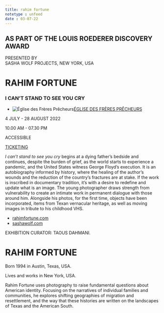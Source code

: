 ```yaml
---
title: rahim fortune
notetype : unfeed
date : 03-07-22
---
```


## AS PART OF THE LOUIS ROEDERER DISCOVERY AWARD  
PRESENTED BY  
SASHA WOLF PROJECTS, NEW YORK, USA

# RAHIM FORTUNE

### I CAN’T STAND TO SEE YOU CRY

-   ![Église des Frères Prêcheurs](https://www.rencontres-arles.com/files/place_number_thumbnail_625.png)[ÉGLISE DES FRÈRES PRÊCHEURS](https://www.rencontres-arles.com/en/expositions/map?p[]=4&)
    

4 JULY - 28 AUGUST 2022

10.00 AM - 07.30 PM

ACCESSIBLE

[TICKETING](https://billetterie.rencontres-arles.com/prestation/Billetterie.html?process=7&switch=1&locale=fr)

_I can’t stand to see you cry_ begins at a dying father’s bedside and continues, despite the burden of grief, as the world starts to experience a pandemic, and the United States witness George Floyd’s execution. It is an autobiography informed by history, where the healing of the author’s wounds and the reduction of the country’s fractures are at stake. If the work is inscribed in documentary tradition, it’s with a desire to redefine and update what is an image. The young photographer draws strength from vulnerability to create an intimate work in permanent dialogue with those around him. Alongside his photos, for the first time, objects have been incorporated, items from Texan vernacular heritage, as well as moving images in tribute to his childhood VHS.

-   [rahimfortune.com](https://www.rahimfortune.com/)
-   [sashawolf.com](http://sashawolf.com/)

EXHIBITION CURATOR: TAOUS DAHMANI.

# RAHIM FORTUNE

Born 1994 in Austin, Texas, USA.  
  
Lives and works in New York, USA.

Rahim Fortune uses photography to raise fundamental questions about American identity. Focusing on the narratives of individual families and communities, he explores shifting geographies of migration and resettlement, and the way that these histories are written on the landscapes of Texas and the American South.

